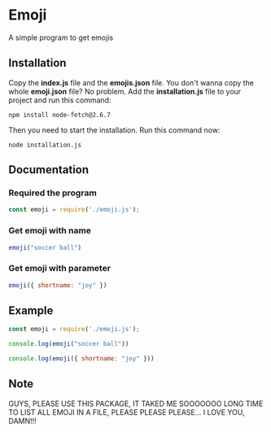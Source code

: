 # Emoji
A simple program to get emojis

## Installation
Copy the __index.js__ file and the __emojis.json__ file. You don't wanna copy the whole __emoji.json__ file? No problem. Add the __installation.js__ file to your project and run this command:
```
npm install node-fetch@2.6.7
```
Then you need to start the installation. Run this command now:
```
node installation.js
```

## Documentation
### Required the program
```js
const emoji = require('./emoji.js');
```

### Get emoji with name
```js
emoji("soccer ball")
```

### Get emoji with parameter
```js
emoji({ shortname: "joy" })
```

## Example
```js
const emoji = require('./emoji.js');

console.log(emoji("soccer ball"))

console.log(emoji({ shortname: "joy" }))
```

## Note
GUYS, PLEASE USE THIS PACKAGE, IT TAKED ME SOOOOOOO LONG TIME TO LIST ALL EMOJI IN A FILE, PLEASE PLEASE PLEASE... I LOVE YOU, DAMN!!!
